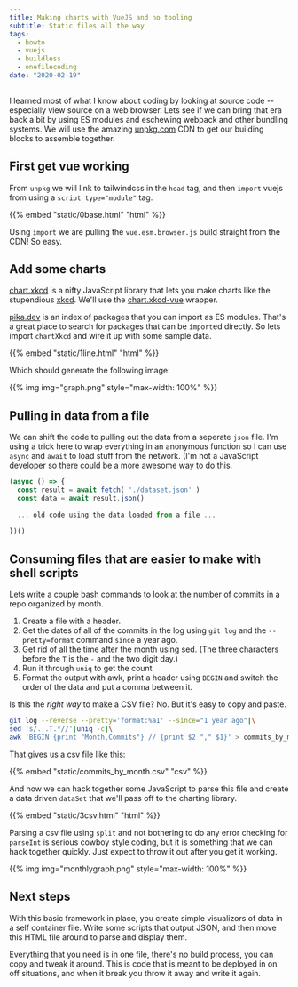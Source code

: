 ```yaml
---
title: Making charts with VueJS and no tooling
subtitle: Static files all the way
tags:
  - howto
  - vuejs
  - buildless
  - onefilecoding
date: "2020-02-19"
---
```


I learned most of what I know about coding by looking at source code -- especially view source on a web browser. Lets see if we can bring that era back a bit by using ES modules and eschewing webpack and other bundling systems.  We will use the amazing [unpkg.com](unpkg.com) CDN to get our building blocks to assemble together.

## First get vue working

From `unpkg` we will link to tailwindcss in the `head` tag, and then `import` vuejs from using a `script type="module"` tag.

{{% embed "static/0base.html" "html" %}}

Using `import` we are pulling the `vue.esm.browser.js` build straight from the CDN!  So easy.

## Add some charts

[chart.xkcd](https://timqian.com/chart.xkcd/) is a nifty JavaScript library that lets you make charts like the stupendious [xkcd](https://xkcd.com/). We'll use the [chart.xkcd-vue](https://github.com/shiyiya/chart.xkcd-vue) wrapper. 

[pika.dev](https://pika.dev) is an index of packages that you can import as ES modules. That's a great place to search for packages that can be `import`ed directly. So lets import `chartXkcd` and wire it up with some sample data.

{{% embed "static/1line.html" "html" %}}

Which should generate the following image:

{{% img img="graph.png" style="max-width: 100%" %}}

## Pulling in data from a file

We can shift the code to pulling out the data from a seperate `json` file.  I'm using a trick here to wrap everything in an anonymous function so I can use `async` and `await` to load stuff from the network.  (I'm not a JavaScript developer so there could be a more awesome way to do this.

```javascript
(async () => {
  const result = await fetch( './dataset.json' )
  const data = await result.json()
  
  ... old code using the data loaded from a file ...
  
})()
```

## Consuming files that are easier to make with shell scripts

Lets write a couple bash commands to look at the number of commits in a repo organized by month.

1. Create a file with a header.
2. Get the dates of all of the commits in the log using `git log` and the `--pretty=format` command `since` a year ago.
3. Get rid of all the time after the month using sed. (The three characters before the `T` is the `-` and the two digit day.)
4. Run it through `uniq` to get the count
5. Format the output with awk, print a header using `BEGIN` and switch the order of the data and put a comma between it.

Is this the _right way_ to make a CSV file?  No.  But it's easy to copy and paste.

```bash
git log --reverse --pretty='format:%aI' --since="1 year ago"|\
sed 's/...T.*//'|uniq -c|\
awk 'BEGIN {print "Month,Commits"} // {print $2 "," $1}' > commits_by_month.csv
```

That gives us a csv file like this:

{{% embed "static/commits_by_month.csv" "csv" %}}

And now we can hack together some JavaScript to parse this file and create a data driven `dataSet` that we'll pass off to the charting library.

{{% embed "static/3csv.html" "html" %}}

Parsing a csv file using `split` and not bothering to do any error checking for `parseInt` is serious cowboy style coding, but it is something that we can hack together quickly. Just expect to throw it out after you get it working.  

{{% img img="monthlygraph.png" style="max-width: 100%" %}}


## Next steps

With this basic framework in place, you create simple visualizors of data in a self container file. Write some scripts that output JSON, and then move this HTML file around to parse and display them.

Everything that you need is in one file, there's no build process, you can copy and tweak it around. This is code that is meant to be deployed in on off situations, and when it break you throw it away and write it again.
